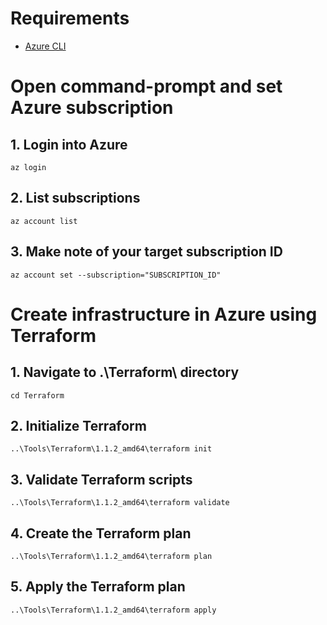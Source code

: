 # Requirements
- [Azure CLI](https://docs.microsoft.com/en-us/cli/azure/install-azure-cli)

# Open command-prompt and set Azure subscription
## 1. Login into Azure
```
az login
```

## 2. List subscriptions
```
az account list
```

## 3. Make note of your target subscription ID
```
az account set --subscription="SUBSCRIPTION_ID"
```

# Create infrastructure in Azure using Terraform
## 1. Navigate to .\Terraform\ directory
```
cd Terraform
```

## 2. Initialize Terraform
```
..\Tools\Terraform\1.1.2_amd64\terraform init
```

## 3. Validate Terraform scripts
```
..\Tools\Terraform\1.1.2_amd64\terraform validate
```

## 4. Create the Terraform plan
```
..\Tools\Terraform\1.1.2_amd64\terraform plan
```

## 5. Apply the Terraform plan
```
..\Tools\Terraform\1.1.2_amd64\terraform apply
```
